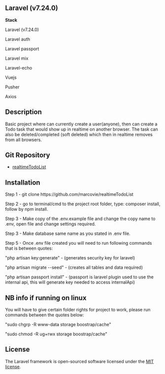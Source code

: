 ## Laravel (v7.24.0)


<p><b>Stack</b></p>

<p>Laravel (v7.24.0)</p>
<p>Laravel auth</p>
<p>Laravel passport</p>
<p>Laravel mix</p>
<p>Laravel-echo</p>
<p>Vuejs</p>
<p>Pusher</p>
<p>Axios</p>

## Description

<p>Basic project where can currently create a user(anyone), then can create a Todo task that would show up in realtime on another browser. The task can also be deleted/completed (soft deleted) which then in realtime removes from all browsers.</p>

## Git Repository

- [realtimeTodoList](https://github.com/marcovie/realtimeTodoList)

## Installation
<p>Step 1 - git clone https://github.com/marcovie/realtimeTodoList </p>
<p>Step 2 - go to terminal/cmd to the project root folder, type: composer install, follow by npm install.</p>
<p>Step 3 - Make copy of the .env.example file and change the copy name to .env, open file and change settings required.</p>
<p>Step 3 - Make database same name as you stated in .env file.</p>
<p>Step 5 - Once .env file created you will need to run following commands that is between quotes:</p>
<p>"php artisan key:generate" - (generates security key for laravel) </p>
<p>"php artisan migrate --seed" - (creates all tables and data required) </p>
<p>"php artisan passport install" - (passport is laravel plugin used to use the internal api, this will generate key needed to access internalApi) </p>

## NB info if running on linux
<p>You will have to give certain folder rights for project to work, please run commands between the quotes below:</p>
<p>"sudo chgrp -R www-data storage boostrap/cache"</p>
<p>"sudo chmod -R ug+rwx storage boostrap/cache"</p>

## License

The Laravel framework is open-sourced software licensed under the [MIT license](https://opensource.org/licenses/MIT).
